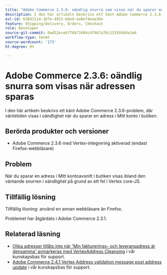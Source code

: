 ```yaml
---
title: "Adobe Commerce 2.3.6: oändlig snurra som visas när du sparar en adress"
description: I den här artikeln beskrivs ett känt Adobe Commerce 2.3.6-problem, där väntetiden visas i oändlighet när du sparar en adress i Mitt konto i butiken.
exl-id: 63841114-167e-4915-b6ed-ee0ef4eae36e
feature: Shipping/Delivery, Orders, Checkout
role: Developer
source-git-commit: 0ad52eceb776b71604c4f467a70c13191bb9a1eb
workflow-type: tm+mt
source-wordcount: '173'
ht-degree: 0%

---
```


# Adobe Commerce 2.3.6: oändlig snurra som visas när adressen sparas

I den här artikeln beskrivs ett känt Adobe Commerce 2.3.6-problem, där väntetiden visas i oändlighet när du sparar en adress i Mitt konto i butiken.

## Berörda produkter och versioner

* Adobe Commerce 2.3.6 med Vertex-integrering aktiverad (endast Firefox-webbläsare)

## Problem

När du sparar en adress i Mitt kontoavsnitt i butiken visas ibland den väntande snurren i oändlighet på grund av ett fel i Vertex core-JS.

## Tillfällig lösning

Tillfällig lösning: använd en annan webbläsare än Firefox.

Problemet har åtgärdats i Adobe Commerce 2.3.1.

## Relaterad läsning

* [Olika adresser tillåts inte när &#39;Min fakturerings- och leveransadress är densamma&#39; avmarkeras med VertexAddress Cleansing](/help/troubleshooting/miscellaneous/vertex-address-cleansing-different-addresses-not-allowed.md) i vår kunskapsbas för support.
* [Adobe Commerce 2.4.1 Vertex Address validation message post address update](/help/troubleshooting/miscellaneous/magento-2-4-1-vertex-address-validation-message-post-address-update.md) i vår kunskapsbas för support.
